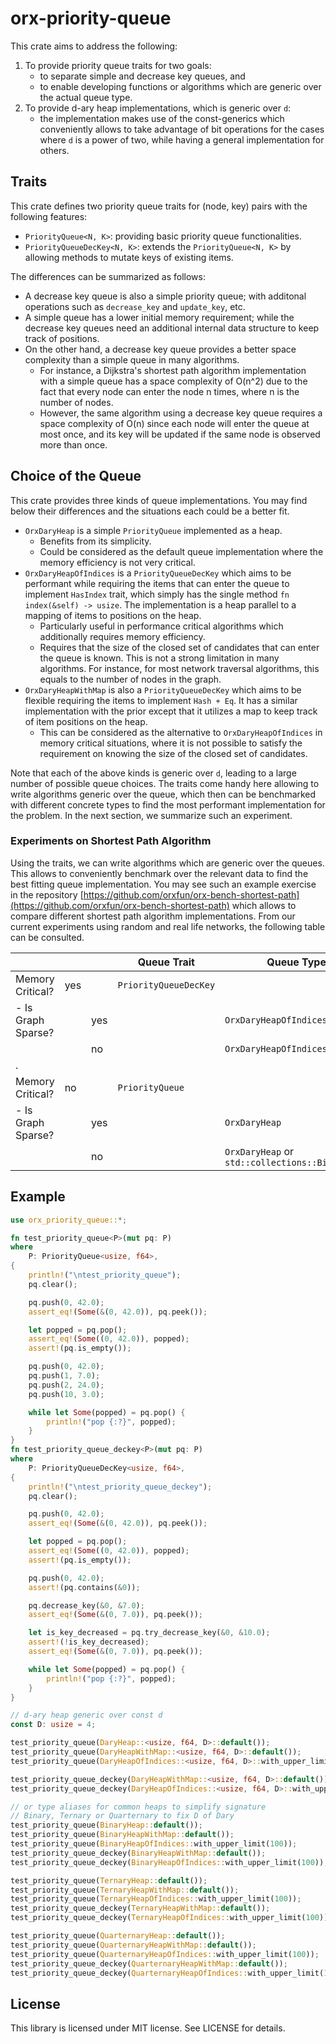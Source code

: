 # orx-priority-queue

This crate aims to address the following:

1. To provide priority queue traits for two goals:
    * to separate simple and decrease key queues, and
    * to enable developing functions or algorithms which are generic over the actual queue type.
2. To provide d-ary heap implementations, which is generic over `d`:
    * the implementation makes use of the const-generics which conveniently allows to take advantage of bit operations for the cases where `d` is a power of two, while having a general implementation for others.


## Traits

This crate defines two priority queue traits for (node, key) pairs with the following features:

* `PriorityQueue<N, K>`: providing basic priority queue functionalities.
* `PriorityQueueDecKey<N, K>`: extends the `PriorityQueue<N, K>` by allowing methods to mutate keys of existing items.

The differences can be summarized as follows:

* A decrease key queue is also a simple priority queue; with additonal operations such as `decrease_key` and `update_key`, etc.
* A simple queue has a lower initial memory requirement; while the decrease key queues need an additional internal data structure to keep track of positions.
* On the other hand, a decrease key queue provides a better space complexity than a simple queue in many algorithms.
    * For instance, a Dijkstra's shortest path algorithm implementation with a simple queue has a space complexity of O(n^2) due to the fact that every node can enter the node n times, where n is the number of nodes.
    * However, the same algorithm using a decrease key queue requires a space complexity of O(n) since each node will enter the queue at most once, and its key will be updated if the same node is observed more than once.

## Choice of the Queue

This crate provides three kinds of queue implementations. You may find below their differences and the situations each could be a better fit.

* `OrxDaryHeap` is a simple `PriorityQueue` implemented as a heap.
    * Benefits from its simplicity.
    * Could be considered as the default queue implementation where the memory efficiency is not very critical.
* `OrxDaryHeapOfIndices` is a `PriorityQueueDecKey` which aims to be performant while requiring the items that can enter the queue to implement `HasIndex` trait, which simply has the single method `fn index(&self) -> usize`. The implementation is a heap parallel to a mapping of items to positions on the heap.
    * Particularly useful in performance critical algorithms which additionally requires memory efficiency.
    * Requires that the size of the closed set of candidates that can enter the queue is known. This is not a strong limitation in many algorithms. For instance, for most network traversal algorithms, this equals to the number of nodes in the graph.
* `OrxDaryHeapWithMap` is also a `PriorityQueueDecKey` which aims to be flexible requiring the items to implement `Hash + Eq`. It has a similar implementation with the prior except that it utilizes a map to keep track of item positions on the heap.
    * This can be considered as the alternative to `OrxDaryHeapOfIndices` in memory critical situations, where it is not possible to satisfy the requirement on knowing the size of the closed set of candidates.

Note that each of the above kinds is generic over `d`, leading to a large number of possible queue choices. The traits come handy here allowing to write algorithms generic over the queue, which then can be benchmarked with different concrete types to find the most performant implementation for the problem. In the next section, we summarize such an experiment.

### Experiments on Shortest Path Algorithm

Using the traits, we can write algorithms which are generic over the queues. This allows to conveniently benchmark over the relevant data to find the best fitting queue implementation. You may see such an example exercise in the repository [https://github.com/orxfun/orx-bench-shortest-path](https://github.com/orxfun/orx-bench-shortest-path) which allows to compare different shortest path algorithm implementations. From our current experiments using random and real life networks, the following table can be consulted.

|                    |     |     | Queue Trait             | Queue Type               |
|--------------------|-----|-----|-------------------------|--------------------------|
| Memory Critical?   | yes |     |  `PriorityQueueDecKey`  |                          |
| - Is Graph Sparse? |     | yes |                         |  `OrxDaryHeapOfIndices`  |
|                    |     | no  |                         |  `OrxDaryHeapOfIndices`  |
|.                   |     |     |                         |                          |
| Memory Critical?   | no  |     |  `PriorityQueue`        |                          |
| - Is Graph Sparse? |     | yes |                         |  `OrxDaryHeap`           |
|                    |     | no  |                         |  `OrxDaryHeap` or `std::collections::BinaryHeap` |

## Example

```rust
use orx_priority_queue::*;

fn test_priority_queue<P>(mut pq: P)
where
    P: PriorityQueue<usize, f64>,
{
    println!("\ntest_priority_queue");
    pq.clear();

    pq.push(0, 42.0);
    assert_eq!(Some(&(0, 42.0)), pq.peek());

    let popped = pq.pop();
    assert_eq!(Some((0, 42.0)), popped);
    assert!(pq.is_empty());

    pq.push(0, 42.0);
    pq.push(1, 7.0);
    pq.push(2, 24.0);
    pq.push(10, 3.0);

    while let Some(popped) = pq.pop() {
        println!("pop {:?}", popped);
    }
}
fn test_priority_queue_deckey<P>(mut pq: P)
where
    P: PriorityQueueDecKey<usize, f64>,
{
    println!("\ntest_priority_queue_deckey");
    pq.clear();

    pq.push(0, 42.0);
    assert_eq!(Some(&(0, 42.0)), pq.peek());

    let popped = pq.pop();
    assert_eq!(Some((0, 42.0)), popped);
    assert!(pq.is_empty());

    pq.push(0, 42.0);
    assert!(pq.contains(&0));

    pq.decrease_key(&0, &7.0);
    assert_eq!(Some(&(0, 7.0)), pq.peek());

    let is_key_decreased = pq.try_decrease_key(&0, &10.0);
    assert!(!is_key_decreased);
    assert_eq!(Some(&(0, 7.0)), pq.peek());

    while let Some(popped) = pq.pop() {
        println!("pop {:?}", popped);
    }
}

// d-ary heap generic over const d
const D: usize = 4;

test_priority_queue(DaryHeap::<usize, f64, D>::default());
test_priority_queue(DaryHeapWithMap::<usize, f64, D>::default());
test_priority_queue(DaryHeapOfIndices::<usize, f64, D>::with_upper_limit(100));

test_priority_queue_deckey(DaryHeapWithMap::<usize, f64, D>::default());
test_priority_queue_deckey(DaryHeapOfIndices::<usize, f64, D>::with_upper_limit(100));

// or type aliases for common heaps to simplify signature
// Binary, Ternary or Quarternary to fix D of Dary
test_priority_queue(BinaryHeap::default());
test_priority_queue(BinaryHeapWithMap::default());
test_priority_queue(BinaryHeapOfIndices::with_upper_limit(100));
test_priority_queue_deckey(BinaryHeapWithMap::default());
test_priority_queue_deckey(BinaryHeapOfIndices::with_upper_limit(100));

test_priority_queue(TernaryHeap::default());
test_priority_queue(TernaryHeapWithMap::default());
test_priority_queue(TernaryHeapOfIndices::with_upper_limit(100));
test_priority_queue_deckey(TernaryHeapWithMap::default());
test_priority_queue_deckey(TernaryHeapOfIndices::with_upper_limit(100));

test_priority_queue(QuarternaryHeap::default());
test_priority_queue(QuarternaryHeapWithMap::default());
test_priority_queue(QuarternaryHeapOfIndices::with_upper_limit(100));
test_priority_queue_deckey(QuarternaryHeapWithMap::default());
test_priority_queue_deckey(QuarternaryHeapOfIndices::with_upper_limit(100));
```

## License

This library is licensed under MIT license. See LICENSE for details.

